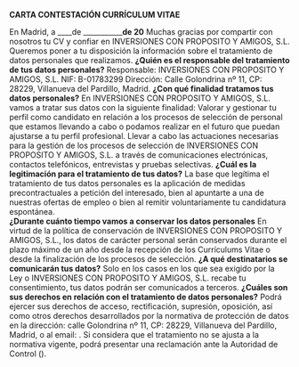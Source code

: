 **CARTA CONTESTACIÓN CURRÍCULUM VITAE**

En Madrid, a ____de _____________de 20__
Muchas gracias por compartir con nosotros tu CV y confiar en INVERSIONES CON PROPOSITO Y AMIGOS, S.L. Queremos poner a tu disposición la información sobre el tratamiento de datos personales que realizamos.
**¿Quién es el responsable del tratamiento de tus datos personales?**
Responsable: INVERSIONES CON PROPOSITO Y AMIGOS, S.L.
NIF: B-01783299
Dirección: Calle Golondrina nº 11, CP: 28229, Villanueva del Pardillo, Madrid.
**¿Con qué finalidad tratamos tus datos personales?**
En INVERSIONES CON PROPOSITO Y AMIGOS, S.L. vamos a tratar sus datos con la siguiente finalidad:
Valorar y gestionar tu perfil como candidato en relación a los procesos de selección de personal que estamos llevando a cabo o podamos realizar en el futuro que puedan ajustarse a tu perfil profesional.
Llevar a cabo las actuaciones necesarias para la gestión de los procesos de selección de INVERSIONES CON PROPOSITO Y AMIGOS, S.L. a través de comunicaciones electrónicas, contactos telefónicos, entrevistas y pruebas selectivas.
**¿Cuál es la legitimación para el tratamiento de tus datos?**
La base que legítima el tratamiento de tus datos personales es la aplicación de medidas precontractuales a petición del interesado, bien al apuntarte a una de nuestras ofertas de empleo o bien al remitir voluntariamente tu candidatura espontánea.  
**¿Durante cuánto tiempo vamos a conservar los datos personales**
En virtud de la política de conservación de INVERSIONES CON PROPOSITO Y AMIGOS, S.L., los datos de carácter personal serán conservados durante el plazo máximo de un año desde la recepción de los Currículums Vitae o desde la finalización de los procesos de selección.
**¿A qué destinatarios se comunicarán tus datos?**
Solo en los casos en los que sea exigido por la Ley o INVERSIONES CON PROPOSITO Y AMIGOS, S.L. recabe tu consentimiento, tus datos podrán ser comunicados a terceros.
**¿Cuáles son sus derechos en relación con el tratamiento de datos personales?**
Podrá ejercer sus derechos de acceso, rectificación, supresión, oposición, así como otros derechos desarrollados por la normativa de protección de datos en la dirección: calle Golondrina nº 11, CP: 28229, Villanueva del Pardillo, Madrid, o al email: . Si considera que el tratamiento no se ajusta a la normativa vigente, podrá presentar una reclamación ante la Autoridad de Control ().  

